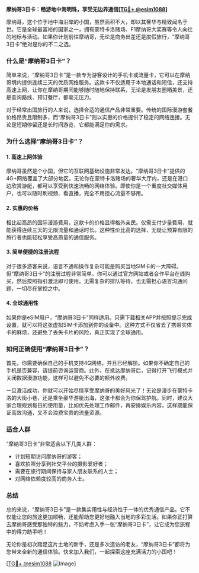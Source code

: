 **摩纳哥3日卡：畅游地中海明珠，享受无边界通信[[TG💪+ @esim1088](https://t.me/s/esim1088)]**

摩纳哥，这个位于地中海沿岸的小国，虽然面积不大，却以其奢华与精致闻名于世。它是全球最富裕的国家之一，拥有蒙特卡洛赌场、F1摩纳哥大奖赛等令人向往的地标与活动。如果你计划前往摩纳哥，无论是商务出差还是度假旅行，“摩纳哥3日卡”绝对是你的不二之选。

### **什么是“摩纳哥3日卡”？**

简单来说，“摩纳哥3日卡”是一款专为游客设计的手机卡或流量卡，它可以在摩纳哥境内提供连续三天的优质网络服务。这款卡不仅适用于本地通话和短信，还支持高速上网，让你在摩纳哥期间能够随时随地保持联系，无论是发朋友圈晒美景，还是查询路线、预订餐厅，都毫无压力。

对于经常出国旅行的人来说，选择合适的通信产品非常重要。传统的国际漫游套餐价格昂贵且限制多，而“摩纳哥3日卡”则以实惠的价格提供了稳定的网络连接。无论是短期停留还是长时间游览，它都能满足你的需求。

### **为什么选择“摩纳哥3日卡”？**

#### **1. 高速上网体验**
摩纳哥虽然是个小国，但它的互联网基础设施非常发达。“摩纳哥3日卡”提供的4G+网络覆盖了大部分地区，无论你在蒙特卡洛赌场的奢华大厅内，还是在港口边欣赏游艇，都可以享受到快速流畅的网络体验。即使你是一个重度社交媒体用户，也可以随时刷视频、看直播，完全不用担心流量不够用。

#### **2. 实惠的价格**
相比起高昂的国际漫游费用，这款卡的价格显得格外亲民。仅需支付少量费用，就能获得连续三天的无限流量和通话时长。这种性价比高的选择，无疑让预算有限的旅行者也能轻松享受高质量的通信服务。

#### **3. 简单便捷的注册流程**
对于很多游客来说，语言不通和操作复杂可能是购买当地SIM卡的一大障碍。但“摩纳哥3日卡”的注册过程非常简单。你可以通过官方网站或者合作平台在线购买，然后按照指引激活即可使用。无需复杂的排队等待，也无需担心语言沟通问题，一切尽在掌控之中。

#### **4. 全球通用性**
如果你是eSIM用户，“摩纳哥3日卡”同样适用。只需下载相关APP并按照提示完成设置，就可以将这张虚拟SIM卡添加到你的设备中。这种方式不仅省去了携带实体卡的麻烦，还避免了丢失卡片的风险，真正实现了全球通用。

### **如何正确使用“摩纳哥3日卡”？**

首先，你需要确保自己的手机支持4G网络，并且已经解锁。如果你不确定自己的手机是否兼容，请提前咨询运营商。此外，在抵达摩纳哥后，记得打开飞行模式并关闭数据漫游功能，这样可以避免不必要的额外收费。

一旦激活成功，你就可以开始尽情享受摩纳哥的美好风光了！无论是漫步在蒙特卡洛的大街小巷，还是乘坐豪华游艇出海，这张卡都会为你保驾护航。同时，建议大家合理规划每日的使用量，比如优先处理工作邮件，再安排娱乐内容，这样既能保证高效沟通，又不会浪费宝贵的流量资源。

### **适合人群**

“摩纳哥3日卡”非常适合以下几类人群：
- 计划短期访问摩纳哥的游客；
- 喜欢拍照分享到社交平台的摄影爱好者；
- 需要在旅行期间保持与家人朋友联系的人士；
- 对网络依赖度较高的商务人士。

### **总结**

总的来说，“摩纳哥3日卡”是一款集实用性与经济性于一体的优秀通信产品。它不仅能让您的旅途更加顺畅，还能帮助您更好地融入当地的多彩生活。如果你正打算去摩纳哥感受那独特的魅力，不妨考虑入手一张“摩纳哥3日卡”，让它成为您旅程中的得力助手吧！

无论你是初次踏足这片土地的新手，还是多次造访的老友，“摩纳哥3日卡”都将为您带来全新的通信体验。快来加入我们，一起探索这座充满活力的小国吧！

[[TG💪+ @esim1088](https://t.me/s/esim1088) ![Image](https://i.postimg.cc/4NQfJmqS/Snipaste-2025-05-13-00-14-12.png)]